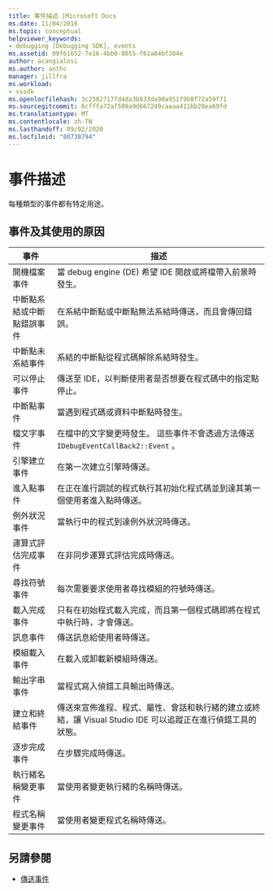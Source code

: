 ```yaml
---
title: 事件描述 |Microsoft Docs
ms.date: 11/04/2016
ms.topic: conceptual
helpviewer_keywords:
- debugging [Debugging SDK], events
ms.assetid: 09f61652-7e16-4bb0-8055-f61a84bf384e
author: acangialosi
ms.author: anthc
manager: jillfra
ms.workload:
- vssdk
ms.openlocfilehash: 3c2582717fd4da3b833da90a951f9b8f72a59f71
ms.sourcegitcommit: 6cfffa72af599a9d667249caaaa411bb28ea69fd
ms.translationtype: MT
ms.contentlocale: zh-TW
ms.lasthandoff: 09/02/2020
ms.locfileid: "80738794"
---
```

# <a name="event-descriptions"></a>事件描述
每種類型的事件都有特定用途。

## <a name="events-and-the-reasons-for-their-use"></a>事件及其使用的原因

|事件|描述|
|-----------|-----------------|
|開機檔案事件|當 debug engine (DE) 希望 IDE 開啟或將檔帶入前景時發生。|
|中斷點系結或中斷點錯誤事件|在系結中斷點或中斷點無法系結時傳送，而且會傳回錯誤。|
|中斷點未系結事件|系結的中斷點從程式碼解除系結時發生。|
|可以停止事件|傳送至 IDE，以判斷使用者是否想要在程式碼中的指定點停止。|
|中斷點事件|當遇到程式碼或資料中斷點時發生。|
|檔文字事件|在檔中的文字變更時發生。 這些事件不會透過方法傳送 `IDebugEventCallBack2::Event` 。|
|引擎建立事件|在第一次建立引擎時傳送。|
|進入點事件|在正在進行調試的程式執行其初始化程式碼並到達其第一個使用者進入點時傳送。|
|例外狀況事件|當執行中的程式到達例外狀況時傳送。|
|運算式評估完成事件|在非同步運算式評估完成時傳送。|
|尋找符號事件|每次需要要求使用者尋找模組的符號時傳送。|
|載入完成事件|只有在初始程式載入完成，而且第一個程式碼即將在程式中執行時，才會傳送。|
|訊息事件|傳送訊息給使用者時傳送。|
|模組載入事件|在載入或卸載新模組時傳送。|
|輸出字串事件|當程式寫入偵錯工具輸出時傳送。|
|建立和終結事件|傳送來宣佈進程、程式、屬性、會話和執行緒的建立或終結，讓 Visual Studio IDE 可以追蹤正在進行偵錯工具的狀態。|
|逐步完成事件|在步驟完成時傳送。|
|執行緒名稱變更事件|當使用者變更執行緒的名稱時傳送。|
|程式名稱變更事件|當使用者變更程式名稱時傳送。|

## <a name="see-also"></a>另請參閱
- [傳送事件](../../extensibility/debugger/sending-events.md)
